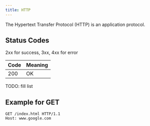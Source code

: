 ```yaml
---
title: HTTP
---
```


The Hypertext Transfer Protocol (HTTP) is an application protocol.


## Status Codes

2xx for success, 3xx, 4xx for error

| Code | Meaning |
|------|---------|
| 200  | OK      |

TODO: fill list


## Example for GET
```
GET /index.html HTTP/1.1
Host: www.google.com
```

